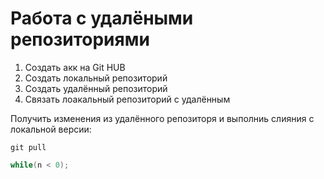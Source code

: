 # **Работа с удалёными репозиториями**

1. Создать акк на Git HUB
2. Создать локальный репозиторий
3. Создать удалённый репозиторий  
4. Связать лоакальный репозиторий с удалённым

Получить изменения из удалённого репозиторя и выполниь слияния с локальной версии:
```
git pull
```

```C
while(n < 0);
```
